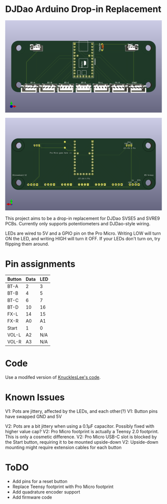 # DJDao Arduino Drop-in Replacement

![1751058297707](image/README/1751058297707.png)

![1751058327439](image/README/1751058327439.png)

This project aims to be a drop-in replacement for DJDao SVSE5 and SVRE9 PCBs. Currently only supports potentiometers and DJDao-style wiring.

LEDs are wired to 5V and a GPIO pin on the Pro Micro. Writing LOW will turn ON the LED, and writing HIGH will turn it OFF. If your LEDs don't turn on, try flipping them around.

# Pin assignments

| Button | Data | LED |
| ------ | ---- | --- |
| BT-A   | 2    | 3   |
| BT-B   | 4    | 5   |
| BT-C   | 6    | 7   |
| BT-D   | 10   | 16  |
| FX-L   | 14   | 15  |
| FX-R   | A0   | A1  |
| Start  | 1    | 0   |
| VOL-L  | A2   | N/A |
| VOL-R  | A3   | N/A |

# Code

Use a modifed version of [KnucklesLee&#39;s code](https://github.com/knuckleslee/RhythmCodes/).

# Known Issues

V1: Pots are jittery, affected by the LEDs, and each other(?)
V1: Button pins have swapped GND and 5V

V2: Pots are a bit jittery when using a 0.1μF capacitor. Possibly fixed with higher value cap?
V2: Pro Micro footprint is actually a Teensy 2.0 footprint. This is only a cosmetic difference.
V2: Pro Micro USB-C slot is blocked by the Start button, requiring it to be mounted upside-down
V2: Upside-down mounting might require extension cables for each button

# ToDO

- Add pins for a reset button
- Replace Teensy footprint with Pro Micro footprint
- Add quadrature encoder support
- Add firmware code
